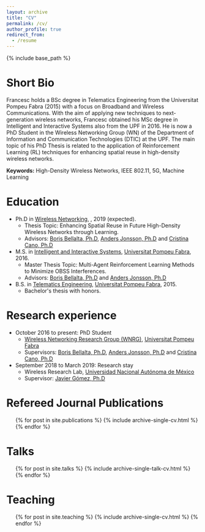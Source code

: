 ```yaml
---
layout: archive
title: "CV"
permalink: /cv/
author_profile: true
redirect_from:
  - /resume
---
```


{% include base_path %}

Short Bio
======
Francesc holds a BSc degree in Telematics Engineering from the Universitat Pompeu Fabra (2015) with a focus on Broadband and Wireless Communications. With the aim of applying new techniques to next-generation wireless networks, Francesc obtained his MSc degree in Intelligent and Interactive Systems also from the UPF in 2016. He is now a PhD Student in the Wireless Networking Group (WN) of the Department of Information and Communication Technologies (DTIC) at the UPF. The main topic of his PhD Thesis is related to the application of Reinforcement Learning (RL) techniques for enhancing spatial reuse in high-density wireless networks.

**Keywords:** High-Density Wireless Networks, IEEE 802.11, 5G, Machine Learning

Education
======
* Ph.D in [Wireless Networking](https://www.wnrg.upf.edu/home), , 2019 (expected). 
  * Thesis Topic: Enhancing Spatial Reuse in Future High-Density Wireless Networks through Learning.
  * Advisors: [Boris Bellalta, Ph.D](http://www.dtic.upf.edu/~bbellalt/), [Anders Jonsson, Ph.D](http://www.tecn.upf.es/~jonsson/) and [Cristina Cano, Ph.D](http://ccanobs.github.io/)
* M.S. in [Intelligent and Interactive Systems](https://www.upf.edu/web/iis), [Universitat Pompeu Fabra](http://www.upf.edu), 2016.
  * Master Thesis Topic: Multi-Agent Reinforcement Learning Methods to Minimize OBSS Interferences.
  * Advisors: [Boris Bellalta, Ph.D](http://www.dtic.upf.edu/~bbellalt/) and [Anders Jonsson, Ph.D](http://www.tecn.upf.es/~jonsson/)
* B.S. in [Telematics Engineering](https://www.upf.edu/web/graus/grau-enginyeria-xarxes-telecomunicacio), [Universitat Pompeu Fabra](http://www.upf.edu), 2015. 
  * Bachelor's thesis with honors.

Research experience
======
* October 2016 to present: PhD Student
  * [Wireless Networking Research Group (WNRG)](https://www.wnrg.upf.edu/home), [Universitat Pompeu Fabra](http://www.upf.edu)
  * Supervisors: [Boris Bellalta, Ph.D](http://www.dtic.upf.edu/~bbellalt/), [Anders Jonsson, Ph.D](http://www.tecn.upf.es/~jonsson/) and [Cristina Cano, Ph.D](http://ccanobs.github.io/)
* September 2018 to March 2019: Research stay 
  * Wireless Research Lab, [Universidad Nacional Autónoma de México](https://www.unam.mx/)
  * Supervisor: [Javier Gómez, Ph.D](http://profesores.fi-b.unam.mx/javierg/)
  
Refereed Journal Publications
======
  <ul>{% for post in site.publications %}
    {% include archive-single-cv.html %}
  {% endfor %}</ul>
  
Talks
======
  <ul>{% for post in site.talks %}
    {% include archive-single-talk-cv.html %}
  {% endfor %}</ul>
  
Teaching
======
  <ul>{% for post in site.teaching %}
    {% include archive-single-cv.html %}
  {% endfor %}</ul>